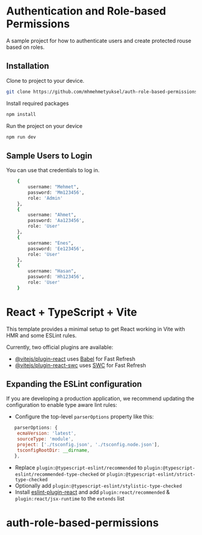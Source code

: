 # Authentication and Role-based Permissions

A sample project for how to authenticate users and create protected rouse based on roles.

## Installation
Clone to project to your device.
```bash
git clone https://github.com/mhmehmetyuksel/auth-role-based-permissions.git
```
Install required packages
```bash
npm install
```
Run the project on your device
```bash
npm run dev
```

## Sample Users to Login

You can use that credentials to log in.

```bash
    {
        username: "Mehmet",
        password: 'Mm123456',
        role: 'Admin'
    },
    {
        username: "Ahmet",
        password: 'Aa123456',
        role: 'User'
    },
    {
        username: "Enes",
        password: 'Ee123456',
        role: 'User'
    },
    {
        username: "Hasan",
        password: 'Hh123456',
        role: 'User'
    }
```


# React + TypeScript + Vite

This template provides a minimal setup to get React working in Vite with HMR and some ESLint rules.

Currently, two official plugins are available:

- [@vitejs/plugin-react](https://github.com/vitejs/vite-plugin-react/blob/main/packages/plugin-react/README.md) uses [Babel](https://babeljs.io/) for Fast Refresh
- [@vitejs/plugin-react-swc](https://github.com/vitejs/vite-plugin-react-swc) uses [SWC](https://swc.rs/) for Fast Refresh

## Expanding the ESLint configuration

If you are developing a production application, we recommend updating the configuration to enable type aware lint rules:

- Configure the top-level `parserOptions` property like this:

```js
   parserOptions: {
    ecmaVersion: 'latest',
    sourceType: 'module',
    project: ['./tsconfig.json', './tsconfig.node.json'],
    tsconfigRootDir: __dirname,
   },
```

- Replace `plugin:@typescript-eslint/recommended` to `plugin:@typescript-eslint/recommended-type-checked` or `plugin:@typescript-eslint/strict-type-checked`
- Optionally add `plugin:@typescript-eslint/stylistic-type-checked`
- Install [eslint-plugin-react](https://github.com/jsx-eslint/eslint-plugin-react) and add `plugin:react/recommended` & `plugin:react/jsx-runtime` to the `extends` list
# auth-role-based-permissions

